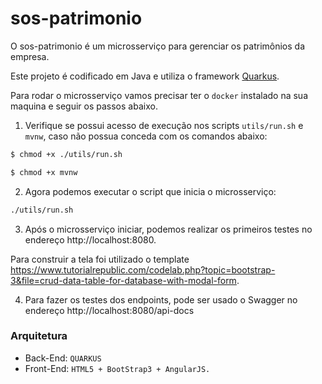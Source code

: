 # sos-patrimonio

O sos-patrimonio é um microsserviço para gerenciar os patrimônios da empresa. 

Este projeto é codificado em Java e utiliza o framework [Quarkus](<https://quarkus.io/>).

Para rodar o microsserviço vamos precisar ter o `docker` instalado na sua maquina e seguir os passos abaixo.

1. Verifique se possui acesso de execução nos scripts `utils/run.sh` e `mvnw`, caso não possua conceda com os comandos abaixo:

```bash
$ chmod +x ./utils/run.sh 
```

```bash
$ chmod +x mvnw 
```

2. Agora podemos executar o script que inicia o microsserviço: 

```bash
./utils/run.sh             
```

3. Após o microsserviço iniciar, podemos realizar os primeiros testes no endereço http://localhost:8080.

Para construir a tela foi utilizado o template https://www.tutorialrepublic.com/codelab.php?topic=bootstrap-3&file=crud-data-table-for-database-with-modal-form.

4. Para fazer os testes dos endpoints, pode ser usado o Swagger no endereço http://localhost:8080/api-docs

### Arquitetura

- Back-End: `QUARKUS` <br>
- Front-End: `HTML5 + BootStrap3 + AngularJS.`